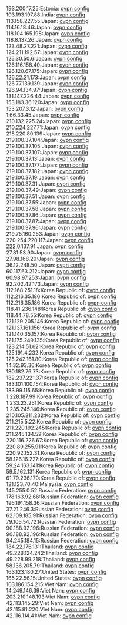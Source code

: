 193.200.17.25:Estonia: [ovpn config](vpn/193_200_17_25.ovpn)  
103.193.197.88:India: [ovpn config](vpn/103_193_197_88.ovpn)  
113.158.227.55:Japan: [ovpn config](vpn/113_158_227_55.ovpn)  
114.16.18.46:Japan: [ovpn config](vpn/114_16_18_46.ovpn)  
118.104.165.198:Japan: [ovpn config](vpn/118_104_165_198.ovpn)  
118.8.137.26:Japan: [ovpn config](vpn/118_8_137_26.ovpn)  
123.48.27.221:Japan: [ovpn config](vpn/123_48_27_221.ovpn)  
124.211.192.57:Japan: [ovpn config](vpn/124_211_192_57.ovpn)  
125.30.50.6:Japan: [ovpn config](vpn/125_30_50_6.ovpn)  
126.116.158.40:Japan: [ovpn config](vpn/126_116_158_40.ovpn)  
126.120.67.175:Japan: [ovpn config](vpn/126_120_67_175.ovpn)  
126.22.21.173:Japan: [ovpn config](vpn/126_22_21_173.ovpn)  
126.77.139.139:Japan: [ovpn config](vpn/126_77_139_139.ovpn)  
126.94.134.97:Japan: [ovpn config](vpn/126_94_134_97.ovpn)  
131.147.226.44:Japan: [ovpn config](vpn/131_147_226_44.ovpn)  
153.183.36.120:Japan: [ovpn config](vpn/153_183_36_120.ovpn)  
153.207.3.12:Japan: [ovpn config](vpn/153_207_3_12.ovpn)  
1.66.33.45:Japan: [ovpn config](vpn/1_66_33_45.ovpn)  
210.132.225.24:Japan: [ovpn config](vpn/210_132_225_24.ovpn)  
210.224.227.71:Japan: [ovpn config](vpn/210_224_227_71.ovpn)  
218.220.80.139:Japan: [ovpn config](vpn/218_220_80_139.ovpn)  
219.100.37.104:Japan: [ovpn config](vpn/219_100_37_104.ovpn)  
219.100.37.105:Japan: [ovpn config](vpn/219_100_37_105.ovpn)  
219.100.37.107:Japan: [ovpn config](vpn/219_100_37_107.ovpn)  
219.100.37.13:Japan: [ovpn config](vpn/219_100_37_13.ovpn)  
219.100.37.177:Japan: [ovpn config](vpn/219_100_37_177.ovpn)  
219.100.37.182:Japan: [ovpn config](vpn/219_100_37_182.ovpn)  
219.100.37.19:Japan: [ovpn config](vpn/219_100_37_19.ovpn)  
219.100.37.31:Japan: [ovpn config](vpn/219_100_37_31.ovpn)  
219.100.37.49:Japan: [ovpn config](vpn/219_100_37_49.ovpn)  
219.100.37.51:Japan: [ovpn config](vpn/219_100_37_51.ovpn)  
219.100.37.55:Japan: [ovpn config](vpn/219_100_37_55.ovpn)  
219.100.37.58:Japan: [ovpn config](vpn/219_100_37_58.ovpn)  
219.100.37.86:Japan: [ovpn config](vpn/219_100_37_86.ovpn)  
219.100.37.87:Japan: [ovpn config](vpn/219_100_37_87.ovpn)  
219.100.37.96:Japan: [ovpn config](vpn/219_100_37_96.ovpn)  
219.75.160.253:Japan: [ovpn config](vpn/219_75_160_253.ovpn)  
220.254.220.117:Japan: [ovpn config](vpn/220_254_220_117.ovpn)  
222.0.137.91:Japan: [ovpn config](vpn/222_0_137_91.ovpn)  
27.81.53.90:Japan: [ovpn config](vpn/27_81_53_90.ovpn)  
27.98.168.20:Japan: [ovpn config](vpn/27_98_168_20.ovpn)  
36.12.248.50:Japan: [ovpn config](vpn/36_12_248_50.ovpn)  
60.117.63.212:Japan: [ovpn config](vpn/60_117_63_212.ovpn)  
60.98.97.253:Japan: [ovpn config](vpn/60_98_97_253.ovpn)  
92.202.42.173:Japan: [ovpn config](vpn/92_202_42_173.ovpn)  
112.168.251.18:Korea Republic of: [ovpn config](vpn/112_168_251_18.ovpn)  
112.216.35.186:Korea Republic of: [ovpn config](vpn/112_216_35_186.ovpn)  
112.216.35.186:Korea Republic of: [ovpn config](vpn/112_216_35_186.ovpn)  
118.41.236.148:Korea Republic of: [ovpn config](vpn/118_41_236_148.ovpn)  
118.44.78.55:Korea Republic of: [ovpn config](vpn/118_44_78_55.ovpn)  
121.129.205.146:Korea Republic of: [ovpn config](vpn/121_129_205_146.ovpn)  
121.137.161.156:Korea Republic of: [ovpn config](vpn/121_137_161_156.ovpn)  
121.140.35.157:Korea Republic of: [ovpn config](vpn/121_140_35_157.ovpn)  
121.175.249.135:Korea Republic of: [ovpn config](vpn/121_175_249_135.ovpn)  
123.214.51.62:Korea Republic of: [ovpn config](vpn/123_214_51_62.ovpn)  
125.191.4.232:Korea Republic of: [ovpn config](vpn/125_191_4_232.ovpn)  
125.242.161.80:Korea Republic of: [ovpn config](vpn/125_242_161_80.ovpn)  
14.32.93.36:Korea Republic of: [ovpn config](vpn/14_32_93_36.ovpn)  
180.182.76.73:Korea Republic of: [ovpn config](vpn/180_182_76_73.ovpn)  
182.237.221.37:Korea Republic of: [ovpn config](vpn/182_237_221_37.ovpn)  
183.101.100.154:Korea Republic of: [ovpn config](vpn/183_101_100_154.ovpn)  
183.99.115.65:Korea Republic of: [ovpn config](vpn/183_99_115_65.ovpn)  
1.228.187.99:Korea Republic of: [ovpn config](vpn/1_228_187_99.ovpn)  
1.233.23.251:Korea Republic of: [ovpn config](vpn/1_233_23_251.ovpn)  
1.235.245.146:Korea Republic of: [ovpn config](vpn/1_235_245_146.ovpn)  
210.105.211.232:Korea Republic of: [ovpn config](vpn/210_105_211_232.ovpn)  
211.215.5.22:Korea Republic of: [ovpn config](vpn/211_215_5_22.ovpn)  
211.220.192.245:Korea Republic of: [ovpn config](vpn/211_220_192_245.ovpn)  
211.245.134.52:Korea Republic of: [ovpn config](vpn/211_245_134_52.ovpn)  
220.116.226.67:Korea Republic of: [ovpn config](vpn/220_116_226_67.ovpn)  
220.89.255.91:Korea Republic of: [ovpn config](vpn/220_89_255_91.ovpn)  
220.92.152.31:Korea Republic of: [ovpn config](vpn/220_92_152_31.ovpn)  
58.126.16.227:Korea Republic of: [ovpn config](vpn/58_126_16_227.ovpn)  
59.24.163.141:Korea Republic of: [ovpn config](vpn/59_24_163_141.ovpn)  
59.5.162.131:Korea Republic of: [ovpn config](vpn/59_5_162_131.ovpn)  
61.79.236.170:Korea Republic of: [ovpn config](vpn/61_79_236_170.ovpn)  
121.123.70.40:Malaysia: [ovpn config](vpn/121_123_70_40.ovpn)  
145.255.0.52:Russian Federation: [ovpn config](vpn/145_255_0_52.ovpn)  
178.163.92.66:Russian Federation: [ovpn config](vpn/178_163_92_66.ovpn)  
195.191.158.36:Russian Federation: [ovpn config](vpn/195_191_158_36.ovpn)  
37.21.246.3:Russian Federation: [ovpn config](vpn/37_21_246_3.ovpn)  
62.109.185.91:Russian Federation: [ovpn config](vpn/62_109_185_91.ovpn)  
79.105.54.72:Russian Federation: [ovpn config](vpn/79_105_54_72.ovpn)  
90.188.92.196:Russian Federation: [ovpn config](vpn/90_188_92_196.ovpn)  
90.188.92.196:Russian Federation: [ovpn config](vpn/90_188_92_196.ovpn)  
94.245.184.15:Russian Federation: [ovpn config](vpn/94_245_184_15.ovpn)  
184.22.176.131:Thailand: [ovpn config](vpn/184_22_176_131.ovpn)  
49.228.124.242:Thailand: [ovpn config](vpn/49_228_124_242.ovpn)  
49.228.99.218:Thailand: [ovpn config](vpn/49_228_99_218.ovpn)  
58.136.205.79:Thailand: [ovpn config](vpn/58_136_205_79.ovpn)  
163.123.180.27:United States: [ovpn config](vpn/163_123_180_27.ovpn)  
165.22.56.15:United States: [ovpn config](vpn/165_22_56_15.ovpn)  
103.186.154.215:Viet Nam: [ovpn config](vpn/103_186_154_215.ovpn)  
14.249.146.39:Viet Nam: [ovpn config](vpn/14_249_146_39.ovpn)  
203.210.148.193:Viet Nam: [ovpn config](vpn/203_210_148_193.ovpn)  
42.113.145.29:Viet Nam: [ovpn config](vpn/42_113_145_29.ovpn)  
42.115.81.220:Viet Nam: [ovpn config](vpn/42_115_81_220.ovpn)  
42.116.114.41:Viet Nam: [ovpn config](vpn/42_116_114_41.ovpn)  
